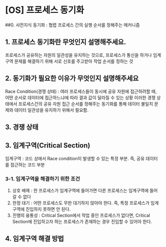 # [OS] 프로세스 동기화

##0. 사전지식
동기화 : 협렵 프로세스 간의 실행 순서를 정해주는 메커니즘

## 1. 프로세스 동기화란 무엇인지 설명해주세요.
프로세스가 공유하는 자원의 일관성을 유지하는 것으로, 프로세스가 통신을 하거나 임계구역 문제를 해결하기 위해 서로 신호를 주고받아 작업 순서를 정하는 것

## 2. 동기화가 필요한 이유가 무엇인지 설명해주세요
Race Condition(경쟁 상태) : 여러 프로세스들이 동시에 공유 자원에 접근하려할 때, 어떤 순서로 데이터에 접근하느냐에 따라 결과 값이 달라질 수 있는 상황
이러한 경쟁 상태에서 프로세스간의 공유 자원 접근 순서를 정해주는 동기화를 통해 데이터 불일치 문제와 데이터 일관성을 유지하기 위해서 필요함.

## 3. 경쟁 상태

## 3. 임계구역(Critical Section) 
임계구역 : 코드 상에서 Race condition이 발생할 수 있는 특정 부분. 즉, 공유 데이터를 접근하는 코드 부분

### 3-1. 임계구역을 해결하기 위한 조건
1. 상호 배제 : 한 프로세스가 임계구역에 들어가면 다른 프로세스는 임계구역에 들어갈 수 없다
2. 한정 대기 : 어떤 프로세스도 무한 대기하지 않아야 한다. 즉, 특정 프로세스가 임계구역에 진입하지 못하면 안 된다.
3. 진행의 융통성 : Critical Section에서 작업 중인 프로세스가 없다면, Critical Section에 진입하고자 하는 프로세스가 존재하는 경우 진입할 수 있어야 한다.

## 4. 임계구역 해결 방법
